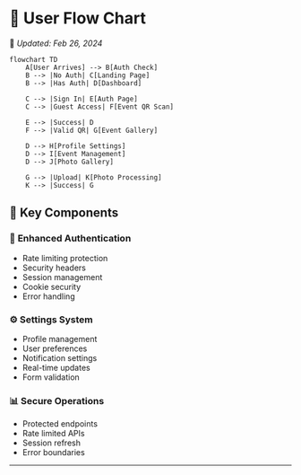 # 🔄 User Flow Chart
📅 *Updated: Feb 26, 2024*

```mermaid
flowchart TD
    A[User Arrives] --> B[Auth Check]
    B --> |No Auth| C[Landing Page]
    B --> |Has Auth| D[Dashboard]
    
    C --> |Sign In| E[Auth Page]
    C --> |Guest Access| F[Event QR Scan]
    
    E --> |Success| D
    F --> |Valid QR| G[Event Gallery]
    
    D --> H[Profile Settings]
    D --> I[Event Management]
    D --> J[Photo Gallery]
    
    G --> |Upload| K[Photo Processing]
    K --> |Success| G
```

## 🎯 **Key Components**  

### 🔐 **Enhanced Authentication**
- Rate limiting protection
- Security headers
- Session management
- Cookie security
- Error handling

### ⚙️ **Settings System**
- Profile management
- User preferences
- Notification settings
- Real-time updates
- Form validation

### 📊 **Secure Operations**
- Protected endpoints
- Rate limited APIs
- Session refresh
- Error boundaries

---
